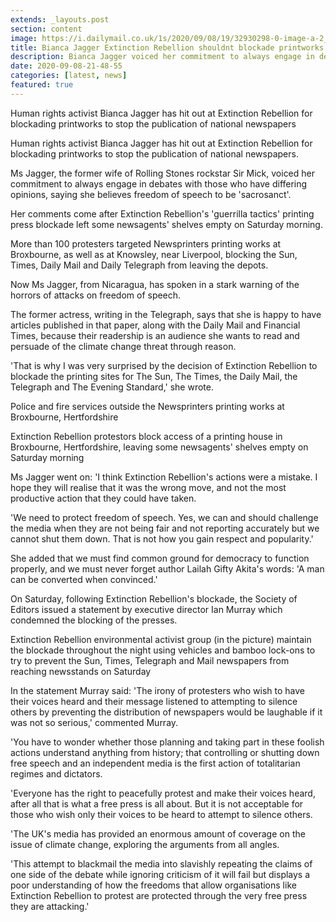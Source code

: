 ```yaml
---
extends: _layouts.post
section: content
image: https://i.dailymail.co.uk/1s/2020/09/08/19/32930298-0-image-a-2_1599589578840.jpg 
title: Bianca Jagger Extinction Rebellion shouldnt blockade printworks 
description: Bianca Jagger voiced her commitment to always engage in debates with those who have differing opinions. Her comments come after Extinction Rebellions printing press blockade at Broxbourne. 
date: 2020-09-08-21-48-55 
categories: [latest, news] 
featured: true 
--- 
```

Human rights activist Bianca Jagger has hit out at Extinction Rebellion for blockading printworks to stop the publication of national newspapers

Human rights activist Bianca Jagger has hit out at Extinction Rebellion for blockading printworks to stop the publication of national newspapers.  

Ms Jagger, the former wife of Rolling Stones rockstar Sir Mick, voiced her commitment to always engage in debates with those who have differing opinions, saying she believes freedom of speech to be 'sacrosanct'.  

Her comments come after Extinction Rebellion's 'guerrilla tactics' printing press blockade left some newsagents' shelves empty on Saturday morning. 

More than 100 protesters targeted Newsprinters printing works at Broxbourne, as well as at Knowsley, near Liverpool, blocking the Sun, Times, Daily Mail and Daily Telegraph from leaving the depots. 

Now Ms Jagger, from Nicaragua, has spoken in a stark warning of the horrors of attacks on freedom of speech. 

The former actress, writing in the Telegraph, says that she is happy to have articles published in that paper, along with the Daily Mail and Financial Times, because their readership is an audience she wants to read and persuade of the climate change threat through reason.  

'That is why I was very surprised by the decision of Extinction Rebellion to blockade the printing sites for The Sun, The Times, the Daily Mail, the Telegraph and The Evening Standard,' she wrote.

Police and fire services outside the Newsprinters printing works at Broxbourne, Hertfordshire

Extinction Rebellion protestors block access of a printing house in Broxbourne, Hertfordshire, leaving some newsagents' shelves empty on Saturday morning

Ms Jagger went on: 'I think Extinction Rebellion's actions were a mistake. I hope they will realise that it was the wrong move, and not the most productive action that they could have taken.

'We need to protect freedom of speech. Yes, we can and should challenge the media when they are not being fair and not reporting accurately but we cannot shut them down. That is not how you gain respect and popularity.'

She added that we must find common ground for democracy to function properly, and we must never forget author Lailah Gifty Akita's words: 'A man can be converted when convinced.'

On Saturday, following Extinction Rebellion's blockade, the Society of Editors issued a statement by executive director Ian Murray which condemned the blocking of the presses.

Extinction Rebellion environmental activist group (in the picture) maintain the blockade throughout the night using vehicles and bamboo lock-ons to try to prevent the Sun, Times, Telegraph and Mail newspapers from reaching newsstands on Saturday 

In the statement Murray said: 'The irony of protesters who wish to have their voices heard and their message listened to attempting to silence others by preventing the distribution of newspapers would be laughable if it was not so serious,' commented Murray.

'You have to wonder whether those planning and taking part in these foolish actions understand anything from history; that controlling or shutting down free speech and an independent media is the first action of totalitarian regimes and dictators.

'Everyone has the right to peacefully protest and make their voices heard, after all that is what a free press is all about. But it is not acceptable for those who wish only their voices to be heard to attempt to silence others.

'The UK's media has provided an enormous amount of coverage on the issue of climate change, exploring the arguments from all angles. 

'This attempt to blackmail the media into slavishly repeating the claims of one side of the debate while ignoring criticism of it will fail but displays a poor understanding of how the freedoms that allow organisations like Extinction Rebellion to protest are protected through the very free press they are attacking.'  

